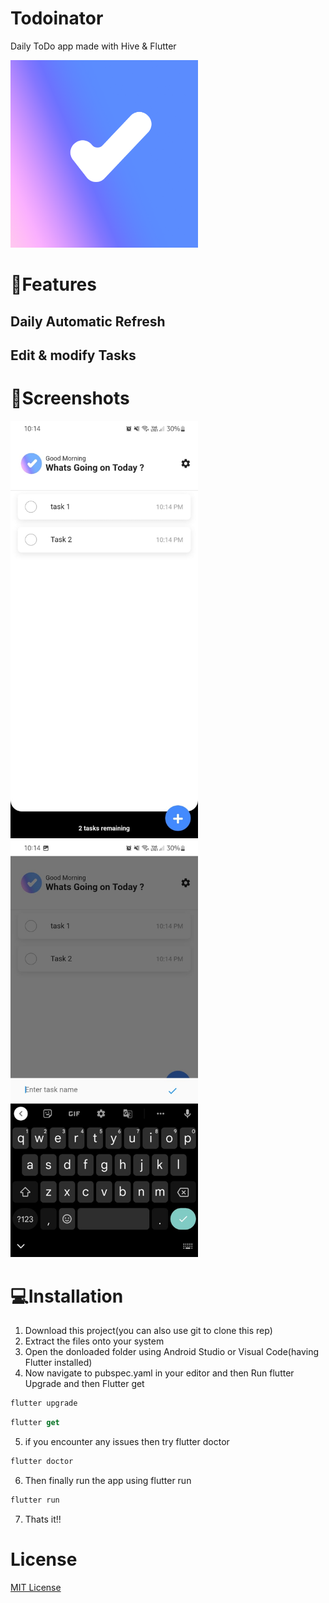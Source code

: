 # Todoinator

Daily ToDo app made with Hive & Flutter

<img src="https://github.com/Afroz-Shaikh/Todoinator/blob/main/Frame%201.png" alt="s1" width="300">

# 🚀Features
## Daily Automatic Refresh 
## Edit & modify Tasks  



# 📱Screenshots


<img src="https://github.com/Afroz-Shaikh/Todoinator/blob/main/assets/Screen1.jpeg" alt="s1" width="300">
<img src="https://github.com/Afroz-Shaikh/Todoinator/blob/main/assets/Addtask.jpeg" alt="s1" width="300">






# 💻Installation

1) Download this project(you can also use git to clone this rep)
2) Extract the files onto your system
3) Open the donloaded folder using Android Studio or Visual Code(having Flutter installed)
4) Now navigate to pubspec.yaml in your editor and then Run flutter Upgrade and then Flutter get
```dart
flutter upgrade
```
```dart
flutter get
```
5) if you encounter any issues then try flutter doctor
```dart
flutter doctor
```
6) Then finally run the app using flutter run
```dart
flutter run
```
7) Thats it!! 

# License
<a href="https://github.com/Afroz-Shaikh/happify-app/blob/master/LICENSE">MIT License</a>
